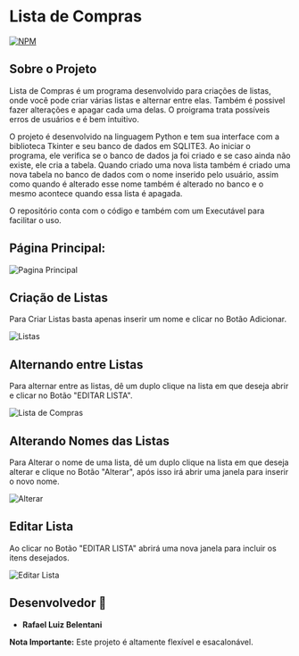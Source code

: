 # Lista de Compras
[![NPM](https://img.shields.io/npm/l/react)](https://github.com/rafaelbelentani/Lista-de-Compras/blob/main/LICENSE)

## Sobre o Projeto

Lista de Compras é um programa desenvolvido para criações de listas, onde você pode criar várias listas e alternar entre elas. Também é possivel fazer alterações e apagar cada uma delas. O proigrama trata possíveis erros de usuários e é bem intuitivo.

O projeto é desenvolvido na linguagem Python e tem sua interface com a biblioteca Tkinter e seu banco de dados em SQLITE3.
Ao iniciar o programa, ele verifica se o banco de dados ja foi criado e se caso ainda não existe, ele cria a tabela. Quando criado uma nova lista também é criado uma nova tabela no banco de dados com o nome inserido pelo usuário, assim como quando é alterado esse nome também é alterado no banco e o mesmo acontece quando essa lista é apagada.

O repositório conta com o código e também com um Executável para facilitar o uso.


## Página Principal:

![Pagina Principal](https://github.com/rafaelbelentani/Lista-de-Compras/assets/135762922/32e0ba52-0297-4fcd-bb5e-05d9667f3184)

## Criação de Listas

Para Criar Listas basta apenas inserir um nome e clicar no Botão Adicionar.

![Listas](https://github.com/rafaelbelentani/Lista-de-Compras/assets/135762922/1087e747-4898-446e-9d87-bb968722d278)

## Alternando entre Listas

Para alternar entre as listas, dê um duplo clique na lista em que deseja abrir e clicar no Botão "EDITAR LISTA".

![Lista de Compras](https://github.com/rafaelbelentani/Lista-de-Compras/assets/135762922/be412a96-d91d-4bd3-8168-f3f28fcc61e2)

## Alterando Nomes das Listas

Para Alterar o nome de uma lista, dê um duplo clique na lista em que deseja alterar e clique no Botão "Alterar", após isso irá abrir uma janela para inserir o novo nome.

![Alterar](https://github.com/rafaelbelentani/Lista-de-Compras/assets/135762922/3941c0d2-4f7d-4697-8246-f378b8143383)

## Editar Lista

Ao clicar no Botão "EDITAR LISTA" abrirá uma nova janela para incluir os itens desejados.

![Editar Lista](https://github.com/rafaelbelentani/Lista-de-Compras/assets/135762922/4760c805-866c-488e-bf2a-24773d989a39)


## Desenvolvedor 🚀
- **Rafael Luiz Belentani**

**Nota Importante:**
Este projeto é altamente flexível e esacalonável.
